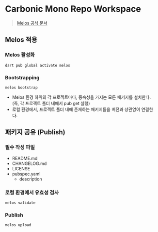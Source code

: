 # Carbonic Mono Repo Workspace

> [Melos 공식 문서](https://melos.invertase.dev)

## Melos 적용

### Melos 활성화

`dart pub global activate melos`

### Bootstrapping

`melos bootstrap`

- Melos 환경 하위의 각 프로젝트마다, 종속성을 가지는 모든 패키지를 설치한다. (즉, 각 프로젝트 폴더 내에서 pub get 실행)
- 로컬 환경에서, 프로젝트 폴더 내에 존재하는 패키지들을 버전과 상관없이 연결한다.

## 패키지 공유 (Publish)

### 필수 작성 파일

- README.md
- CHANGELOG.md
- LICENSE
- pubspec.yaml
  - description

### 로컬 환경에서 유효성 검사

`melos validate`

### Publish

`melos upload`
